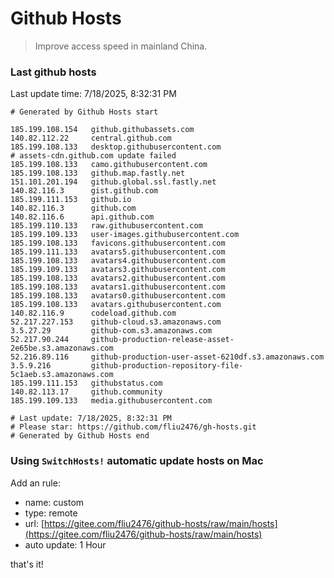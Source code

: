# Github Hosts

> Improve access speed in mainland China.

### Last github hosts

Last update time: 7/18/2025, 8:32:31 PM

```base
# Generated by Github Hosts start 

185.199.108.154   github.githubassets.com
140.82.112.22     central.github.com
185.199.108.133   desktop.githubusercontent.com
# assets-cdn.github.com update failed
185.199.108.133   camo.githubusercontent.com
185.199.108.133   github.map.fastly.net
151.101.201.194   github.global.ssl.fastly.net
140.82.116.3      gist.github.com
185.199.111.153   github.io
140.82.116.3      github.com
140.82.116.6      api.github.com
185.199.110.133   raw.githubusercontent.com
185.199.109.133   user-images.githubusercontent.com
185.199.108.133   favicons.githubusercontent.com
185.199.111.133   avatars5.githubusercontent.com
185.199.108.133   avatars4.githubusercontent.com
185.199.109.133   avatars3.githubusercontent.com
185.199.108.133   avatars2.githubusercontent.com
185.199.108.133   avatars1.githubusercontent.com
185.199.108.133   avatars0.githubusercontent.com
185.199.108.133   avatars.githubusercontent.com
140.82.116.9      codeload.github.com
52.217.227.153    github-cloud.s3.amazonaws.com
3.5.27.29         github-com.s3.amazonaws.com
52.217.90.244     github-production-release-asset-2e65be.s3.amazonaws.com
52.216.89.116     github-production-user-asset-6210df.s3.amazonaws.com
3.5.9.216         github-production-repository-file-5c1aeb.s3.amazonaws.com
185.199.111.153   githubstatus.com
140.82.113.17     github.community
185.199.109.133   media.githubusercontent.com

# Last update: 7/18/2025, 8:32:31 PM
# Please star: https://github.com/fliu2476/gh-hosts.git
# Generated by Github Hosts end
```

### Using `SwitchHosts!` automatic update hosts on Mac
Add an rule:
- name: custom
- type: remote
- url: [https://gitee.com/fliu2476/github-hosts/raw/main/hosts](https://gitee.com/fliu2476/github-hosts/raw/main/hosts)
- auto update: 1 Hour

that's it!

